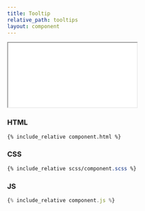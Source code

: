 ```yaml
---
title: Tooltip
relative_path: tooltips
layout: component
---
```


<iframe class="medium" src="{{ site.baseurl}}/component/{{ page.relative_path }}/example.html"></iframe>

<h3>HTML</h3>

```html
{% include_relative component.html %}
```
<h3>CSS</h3>

```css
{% include_relative scss/component.scss %}
```

<h3>JS</h3>

```javascript
{% include_relative component.js %}
```
